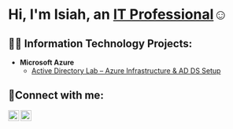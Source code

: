 <h1>Hi, I'm Isiah, an <a href="https://linkedin.com/in/Isiah05">IT Professional</a>☺</h1>

<h2>👨‍💻 Information Technology Projects:</h2>

- <b>Microsoft Azure</b>
  - [Active Directory Lab – Azure Infrastructure & AD DS Setup](https://github.com/Isiah05/active-directory-azure-lab)
  

<h2>🤳Connect with me:</h2>


[<img align="left" alt="Josh | LinkedIn" width="22px" src="https://cdn.jsdelivr.net/npm/simple-icons@v3/icons/linkedin.svg" />][linkedin]
[<img align="left" alt="Josh | Instagram" width="22px" src="https://cdn.jsdelivr.net/npm/simple-icons@v3/icons/instagram.svg" />][instagram]

[linkedin]: (https://www.linkedin.com/in/isiah-blake-58a5a3357/)
[instagram]: https://www.instagram.com/42zyia
